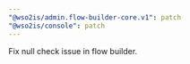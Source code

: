 ```yaml
---
"@wso2is/admin.flow-builder-core.v1": patch
"@wso2is/console": patch
---
```


Fix null check issue in flow builder.
